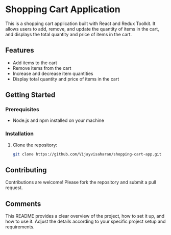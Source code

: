 # Shopping Cart Application

This is a shopping cart application built with React and Redux Toolkit. It allows users to add, remove, and update the quantity of items in the cart, and displays the total quantity and price of items in the cart.

## Features

- Add items to the cart
- Remove items from the cart
- Increase and decrease item quantities
- Display total quantity and price of items in the cart

## Getting Started

### Prerequisites

- Node.js and npm installed on your machine

### Installation

1. Clone the repository:

   ```sh
   git clone https://github.com/Vijayvisaharan/shopping-cart-app.git

## Contributing
Contributions are welcome! Please fork the repository and submit a pull request.

## Comments
This README provides a clear overview of the project, how to set it up, and how to use it. Adjust the details according to your specific project setup and requirements.



